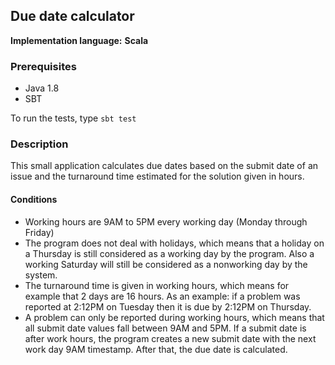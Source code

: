 ## Due date calculator

**Implementation language:** __Scala__


### Prerequisites
* Java 1.8
* SBT

To run the tests, type `sbt test`

### Description

This small application calculates due dates based on the submit date of an issue and
the turnaround time estimated for the solution given in hours.

#### Conditions

* Working hours are 9AM to 5PM every working day (Monday through Friday)
* The program does not deal with holidays, which means that a holiday on a Thursday is still
considered as a working day by the program. Also a working Saturday will still be considered as
a nonworking day by the system.
* The turnaround time is given in working hours, which means for example that 2 days are 16
hours. As an example: if a problem was reported at 2:12PM on Tuesday then it is due by
2:12PM on Thursday.
* A problem can only be reported during working hours, which means that all submit date values
fall between 9AM and 5PM. If a submit date is after work hours, the program creates a new submit date
with the next work day 9AM timestamp. After that, the due date is calculated.